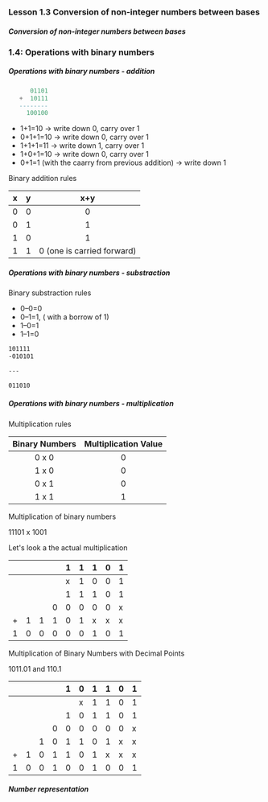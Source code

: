 ### Lesson 1.3 Conversion of non-integer numbers between bases

<h5>Conversion of non-integer numbers between bases</h5>

### 1.4: Operations with binary numbers

<h5>Operations with binary numbers - addition</h5>

```lua
      01101
   +  10111
   --------
     100100
```

- 1+1=10 → write down 0, carry over 1
- 0+1+1=10 -> write down 0, carry over 1
- 1+1+1=11 -> write down 1, carry over 1
- 1+0+1=10 -> write down 0, carry over 1
- 0+1=1 (with the caarry from previous addition) -> write down 1

Binary addition rules

|  x  |  y  |            x+y             |
| :-: | :-: | :------------------------: |
|  0  |  0  |             0              |
|  0  |  1  |             1              |
|  1  |  0  |             1              |
|  1  |  1  | 0 (one is carried forward) |

<h5>Operations with binary numbers - substraction</h5>

Binary substraction rules

- 0–0=0
- 0–1=1, ( with a borrow of 1)
- 1–0=1
- 1–1=0

```markdown
101111
-010101

---

011010
```

<h5>Operations with binary numbers - multiplication</h5>

Multiplication rules

| Binary Numbers | Multiplication Value |
| :------------: | :------------------: |
|     0 x 0      |          0           |
|     1 x 0      |          0           |
|     0 x 1      |          0           |
|     1 x 1      |          1           |

Multiplication of binary numbers

11101 x 1001

Let's look a the actual multiplication

|     |     |     |     | 1   | 1   | 1   | 0   | 1   |
| --- | --- | --- | --- | --- | --- | --- | --- | --- |
|     |     |     |     | x   | 1   | 0   | 0   | 1   |
|     |     |     |     | 1   | 1   | 1   | 0   | 1   |
|     |     |     | 0   | 0   | 0   | 0   | 0   | x   |
| +   | 1   | 1   | 1   | 0   | 1   | x   | x   | x   |
| 1   | 0   | 0   | 0   | 0   | 0   | 1   | 0   | 1   |

Multiplication of Binary Numbers with Decimal Points

1011.01 and 110.1

|     |     |     |     | 1   | 0   | 1   | 1   | 0   | 1   |
| --- | --- | --- | --- | --- | --- | --- | --- | --- | --- |
|     |     |     |     |     | x   | 1   | 1   | 0   | 1   |
|     |     |     |     | 1   | 0   | 1   | 1   | 0   | 1   |
|     |     |     | 0   | 0   | 0   | 0   | 0   | 0   | x   |
|     |     | 1   | 0   | 1   | 1   | 0   | 1   | x   | x   |
| +   | 1   | 0   | 1   | 1   | 0   | 1   | x   | x   | x   |
| 1   | 0   | 0   | 1   | 0   | 0   | 1   | 0   | 0   | 1   |

<h5>Number representation</h5>

